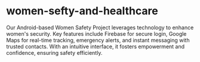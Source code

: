 # women-sefty-and-healthcare
Our Android-based Women Safety Project leverages technology to enhance women's security. Key features include Firebase for secure login, Google Maps for real-time tracking, emergency alerts, and instant messaging with trusted contacts. With an intuitive interface, it fosters empowerment and confidence, ensuring safety efficiently.
